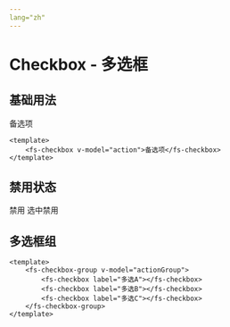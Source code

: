```yaml
---
lang="zh"
---
```


# Checkbox - 多选框

## 基础用法

<div style="margin-top: 15px;">
    <fs-checkbox v-model="action">备选项</fs-checkbox>
</div>

```vue
<template>
    <fs-checkbox v-model="action">备选项</fs-checkbox>
</template>
```

## 禁用状态

<div style="margin-top: 15px;">
    <fs-checkbox v-model="action1" disabled>禁用</fs-checkbox>
    <fs-checkbox v-model="action" disabled>选中禁用</fs-checkbox>
</div>

## 多选框组

<div style="margin-top: 15px;">
    <fs-checkbox-group v-model="actionGroup">
        <fs-checkbox label="多选A"></fs-checkbox>
        <fs-checkbox label="多选B"></fs-checkbox>
        <fs-checkbox label="多选C"></fs-checkbox>
    </fs-checkbox-group>
</div>

```vue
<template>
    <fs-checkbox-group v-model="actionGroup">
        <fs-checkbox label="多选A"></fs-checkbox>
        <fs-checkbox label="多选B"></fs-checkbox>
        <fs-checkbox label="多选C"></fs-checkbox>
    </fs-checkbox-group>
</template>
```


<script>
export default {
  data() {
    return {
      action:true,
      action1:false,
      actionGroup:['多选A']
    }
  },
  methods: {
  }

};
</script>